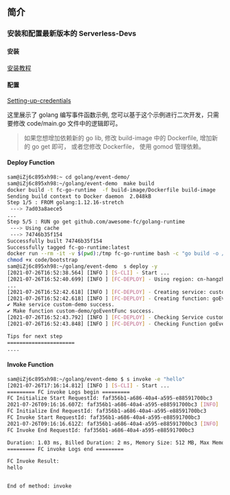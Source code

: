 ## 简介

### 安装和配置最新版本的 Serverless-Devs

#### 安装

[安装教程](https://github.com/devsapp/fc/blob/main/docs/Getting-started/Install-tutorial.md)

#### 配置

[Setting-up-credentials](https://github.com/devsapp/fc/blob/main/docs/Getting-started/Setting-up-credentials.md)

这里展示了 golang 编写事件函数示例, 您可以基于这个示例进行二次开发，只需要修改 code/main.go 文件中的逻辑即可。

> 如果您想增加依赖新的 go lib, 修改 build-image 中的 Dockerfile, 增加新的 go get 即可， 或者您修改 Dockerfile， 使用 gomod 管理依赖。

#### Deploy Function

```bash
sam@iZj6c895xh98:~ cd golang/event-demo/
sam@iZj6c895xh98:~/golang/event-demo  make build
docker build -t fc-go-runtime  -f build-image/Dockerfile build-image
Sending build context to Docker daemon  2.048kB
Step 1/5 : FROM golang:1.12.16-stretch
 ---> 7ad03a8aece5
...
Step 5/5 : RUN go get github.com/awesome-fc/golang-runtime
 ---> Using cache
 ---> 74746b35f154
Successfully built 74746b35f154
Successfully tagged fc-go-runtime:latest
docker run --rm -it -v $(pwd):/tmp fc-go-runtime bash -c "go build -o /tmp/code//bootstrap /tmp/code/main.go"
chmod +x code/bootstrap
sam@iZj6c895xh98:~/golang/event-demo  s deploy -y
[2021-07-26T16:52:38.564] [INFO ] [S-CLI] - Start ...
[2021-07-26T16:52:40.699] [INFO ] [FC-DEPLOY] - Using region: cn-hangzhou
...
[2021-07-26T16:52:42.618] [INFO ] [FC-DEPLOY] - Creating service: custom-demo
[2021-07-26T16:52:42.618] [INFO ] [FC-DEPLOY] - Creating function: goEventFunc
✔ Make service custom-demo success.
✔ Make function custom-demo/goEventFunc success.
[2021-07-26T16:52:43.792] [INFO ] [FC-DEPLOY] - Checking Service custom-demo exists
[2021-07-26T16:52:43.848] [INFO ] [FC-DEPLOY] - Checking Function goEventFunc exists

Tips for next step
======================
....
```

#### Invoke Function

```bash
sam@iZj6c895xh98:~/golang/event-demo $ s invoke -e "hello"
[2021-07-26T17:16:14.812] [INFO ] [S-CLI] - Start ...
========= FC invoke Logs begin =========
FC Initialize Start RequestId: faf356b1-a686-40a4-a595-e88591700bc3
2021-07-26T09:16:16.607Z: faf356b1-a686-40a4-a595-e88591700bc3 [INFO]  init golang!
FC Initialize End RequestId: faf356b1-a686-40a4-a595-e88591700bc3
FC Invoke Start RequestId: faf356b1-a686-40a4-a595-e88591700bc3
2021-07-26T09:16:16.612Z: faf356b1-a686-40a4-a595-e88591700bc3 [INFO]  hello golang!
FC Invoke End RequestId: faf356b1-a686-40a4-a595-e88591700bc3

Duration: 1.03 ms, Billed Duration: 2 ms, Memory Size: 512 MB, Max Memory Used: 11.75 MB
========= FC invoke Logs end =========

FC Invoke Result:
hello


End of method: invoke
```
